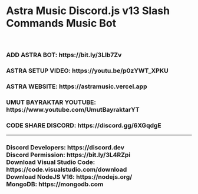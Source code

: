 # Astra Music Discord.js v13 Slash Commands Music Bot
<br>
<h3>ADD ASTRA BOT: https://bit.ly/3LIb7Zv</h3>
<h3>ASTRA SETUP VIDEO: https://youtu.be/p0zYWT_XPKU</h3>
<h3>ASTRA WEBSITE: https://astramusic.vercel.app</h3>
<h3>UMUT BAYRAKTAR YOUTUBE: https://www.youtube.com/UmutBayraktarYT</h3>
<h3>CODE SHARE DISCORD: https://discord.gg/6XGqdgE</h3>
<hr>
<h3>
Discord Developers: https://discord.dev<br>
Discord Permission: https://bit.ly/3L4RZpi<br>
Download Visual Studio Code: https://code.visualstudio.com/download<br>
Download NodeJS V16: https://nodejs.org/<br>
MongoDB: https://mongodb.com
</h3>
